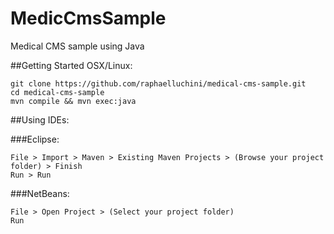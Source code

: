 # MedicCmsSample
Medical CMS sample using Java

##Getting Started OSX/Linux:
```
git clone https://github.com/raphaelluchini/medical-cms-sample.git
cd medical-cms-sample
mvn compile && mvn exec:java
```
##Using IDEs:

###Eclipse:
```
File > Import > Maven > Existing Maven Projects > (Browse your project folder) > Finish
Run > Run
```

###NetBeans:
```
File > Open Project > (Select your project folder)
Run
```